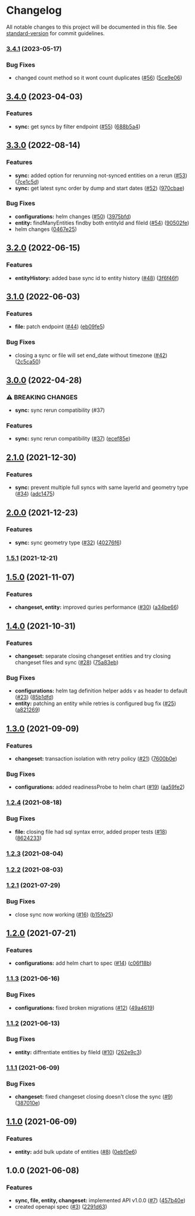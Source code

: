 # Changelog

All notable changes to this project will be documented in this file. See [standard-version](https://github.com/conventional-changelog/standard-version) for commit guidelines.

### [3.4.1](https://github.com/MapColonies/osm-sync-tracker/compare/v3.4.0...v3.4.1) (2023-05-17)


### Bug Fixes

* changed count method so it wont count duplicates ([#56](https://github.com/MapColonies/osm-sync-tracker/issues/56)) ([5ce9e06](https://github.com/MapColonies/osm-sync-tracker/commit/5ce9e065bf2998fc91d895de1aa3ec203c9d7d10))

## [3.4.0](https://github.com/MapColonies/osm-sync-tracker/compare/v3.3.0...v3.4.0) (2023-04-03)


### Features

* **sync:** get syncs by filter endpoint ([#55](https://github.com/MapColonies/osm-sync-tracker/issues/55)) ([688b5a4](https://github.com/MapColonies/osm-sync-tracker/commit/688b5a45af8efea2a2b583f57084e6379182b0ae))

## [3.3.0](https://github.com/MapColonies/osm-sync-tracker/compare/v3.2.0...v3.3.0) (2022-08-14)


### Features

* **sync:** added option for rerunning not-synced entities on a rerun ([#53](https://github.com/MapColonies/osm-sync-tracker/issues/53)) ([7ce1c5d](https://github.com/MapColonies/osm-sync-tracker/commit/7ce1c5d834511602ffd6ccb6b4ba70ed45a90a31))
* **sync:** get latest sync order by dump and start dates ([#52](https://github.com/MapColonies/osm-sync-tracker/issues/52)) ([970cbae](https://github.com/MapColonies/osm-sync-tracker/commit/970cbaee3d2c332f5e645c7db8e1e7ab311b820c))


### Bug Fixes

* **configurations:** helm changes ([#50](https://github.com/MapColonies/osm-sync-tracker/issues/50)) ([3975bfd](https://github.com/MapColonies/osm-sync-tracker/commit/3975bfd419a4686d6b898233e34754752818c570))
* **entity:** findManyEntities findby both entityId and fileId ([#54](https://github.com/MapColonies/osm-sync-tracker/issues/54)) ([90502fe](https://github.com/MapColonies/osm-sync-tracker/commit/90502feaf3a4e26d09c2523560443d576a86877f))
* helm changes ([0467e25](https://github.com/MapColonies/osm-sync-tracker/commit/0467e25c2b750185d09f2e36372fefb1bf1b4532))

## [3.2.0](https://github.com/MapColonies/osm-sync-tracker/compare/v3.1.0...v3.2.0) (2022-06-15)


### Features

* **entityHistory:** added base sync id to entity history ([#48](https://github.com/MapColonies/osm-sync-tracker/issues/48)) ([3f6f46f](https://github.com/MapColonies/osm-sync-tracker/commit/3f6f46ffd3cd95c56b10ce6f16bd05b8a4e5ca6b))

## [3.1.0](https://github.com/MapColonies/osm-sync-tracker/compare/v3.0.0...v3.1.0) (2022-06-03)


### Features

* **file:** patch endpoint ([#44](https://github.com/MapColonies/osm-sync-tracker/issues/44)) ([eb09fe5](https://github.com/MapColonies/osm-sync-tracker/commit/eb09fe585bf803e446bd12896a84642fdeff83c6))


### Bug Fixes

* closing a sync or file will set end_date without timezone ([#42](https://github.com/MapColonies/osm-sync-tracker/issues/42)) ([2c5ca50](https://github.com/MapColonies/osm-sync-tracker/commit/2c5ca50eabfc298cb49bf9a079a679ddbbff90af))

## [3.0.0](https://github.com/MapColonies/osm-sync-tracker/compare/v2.1.0...v3.0.0) (2022-04-28)


### ⚠ BREAKING CHANGES

* **sync:** sync rerun compatibility (#37)

### Features

* **sync:** sync rerun compatibility ([#37](https://github.com/MapColonies/osm-sync-tracker/issues/37)) ([ecef85e](https://github.com/MapColonies/osm-sync-tracker/commit/ecef85e823cc540805e0abc8c4fc3b4595654cf0))

## [2.1.0](https://github.com/MapColonies/osm-sync-tracker/compare/v2.0.0...v2.1.0) (2021-12-30)


### Features

* **sync:** prevent multiple full syncs with same layerId and geometry type ([#34](https://github.com/MapColonies/osm-sync-tracker/issues/34)) ([adc1475](https://github.com/MapColonies/osm-sync-tracker/commit/adc1475a0cb55091965f7191d398682273f8528b))

## [2.0.0](https://github.com/MapColonies/osm-sync-tracker/compare/v1.5.1...v2.0.0) (2021-12-23)


### Features

* **sync:** sync geometry type ([#32](https://github.com/MapColonies/osm-sync-tracker/issues/32)) ([40276f6](https://github.com/MapColonies/osm-sync-tracker/commit/40276f6322604c24d0208aeeb97c1cfd81608bfc))

### [1.5.1](https://github.com/MapColonies/osm-sync-tracker/compare/v1.5.0...v1.5.1) (2021-12-21)

## [1.5.0](https://github.com/MapColonies/osm-sync-tracker/compare/v1.4.0...v1.5.0) (2021-11-07)


### Features

* **changeset, entity:** improved quries performance ([#30](https://github.com/MapColonies/osm-sync-tracker/issues/30)) ([a34be66](https://github.com/MapColonies/osm-sync-tracker/commit/a34be6658503ece0cf7234dd962633e057a73ab6))

## [1.4.0](https://github.com/MapColonies/osm-sync-tracker/compare/v1.3.0...v1.4.0) (2021-10-31)


### Features

* **changeset:** separate closing changeset entities and try closing changeset files and sync ([#28](https://github.com/MapColonies/osm-sync-tracker/issues/28)) ([75a83eb](https://github.com/MapColonies/osm-sync-tracker/commit/75a83eb583fbfb3b27e1307e814946a72275e291))


### Bug Fixes

* **configurations:** helm tag definition helper adds v as header to default ([#23](https://github.com/MapColonies/osm-sync-tracker/issues/23)) ([85b1dfd](https://github.com/MapColonies/osm-sync-tracker/commit/85b1dfd1214dd5a0460652916bce11ee11f3449f))
* **entity:** patching an entity while retries is configured bug fix ([#25](https://github.com/MapColonies/osm-sync-tracker/issues/25)) ([a821269](https://github.com/MapColonies/osm-sync-tracker/commit/a821269e4f39b9c5455a292b6484d84e5519da06))

## [1.3.0](https://github.com/MapColonies/osm-sync-tracker/compare/v1.2.4...v1.3.0) (2021-09-09)


### Features

* **changeset:** transaction isolation with retry policy ([#21](https://github.com/MapColonies/osm-sync-tracker/issues/21)) ([7600b0e](https://github.com/MapColonies/osm-sync-tracker/commit/7600b0ebd5d9a76b27fa6f48db2e801dda6b51ad))


### Bug Fixes

* **configurations:** added readinessProbe to helm chart ([#19](https://github.com/MapColonies/osm-sync-tracker/issues/19)) ([aa59fe2](https://github.com/MapColonies/osm-sync-tracker/commit/aa59fe23987041500799cceac0d75211b65033cc))

### [1.2.4](https://github.com/MapColonies/osm-sync-tracker/compare/v1.2.3...v1.2.4) (2021-08-18)


### Bug Fixes

* **file:** closing file had sql syntax error, added proper tests ([#18](https://github.com/MapColonies/osm-sync-tracker/issues/18)) ([8624233](https://github.com/MapColonies/osm-sync-tracker/commit/8624233005287f2be83c73088d709a432f92b7c2))

### [1.2.3](https://github.com/MapColonies/osm-sync-tracker/compare/v1.2.2...v1.2.3) (2021-08-04)

### [1.2.2](https://github.com/MapColonies/osm-sync-tracker/compare/v1.2.1...v1.2.2) (2021-08-03)

### [1.2.1](https://github.com/MapColonies/osm-sync-tracker/compare/v1.2.0...v1.2.1) (2021-07-29)


### Bug Fixes

* close sync now working ([#16](https://github.com/MapColonies/osm-sync-tracker/issues/16)) ([b15fe25](https://github.com/MapColonies/osm-sync-tracker/commit/b15fe25f41260a2ebb0b22497477af47af885a08))

## [1.2.0](https://github.com/MapColonies/osm-sync-tracker/compare/v1.1.3...v1.2.0) (2021-07-21)


### Features

* **configurations:** add helm chart to spec ([#14](https://github.com/MapColonies/osm-sync-tracker/issues/14)) ([c06f18b](https://github.com/MapColonies/osm-sync-tracker/commit/c06f18b92bcde2f78a6f81d5324ce8d225fcabb6))

### [1.1.3](https://github.com/MapColonies/osm-sync-tracker/compare/v1.1.2...v1.1.3) (2021-06-16)


### Bug Fixes

* **configurations:** fixed broken migrations ([#12](https://github.com/MapColonies/osm-sync-tracker/issues/12)) ([49a4619](https://github.com/MapColonies/osm-sync-tracker/commit/49a4619839b242bfda22b0cd71e4bc161aacbaee))

### [1.1.2](https://github.com/MapColonies/osm-sync-tracker/compare/v1.1.1...v1.1.2) (2021-06-13)


### Bug Fixes

* **entity:** diffrentiate entities by fileId ([#10](https://github.com/MapColonies/osm-sync-tracker/issues/10)) ([262e9c3](https://github.com/MapColonies/osm-sync-tracker/commit/262e9c3fe0ac8d01e0397c8c07148c8a403739c3))

### [1.1.1](https://github.com/MapColonies/osm-sync-tracker/compare/v1.1.0...v1.1.1) (2021-06-09)


### Bug Fixes

* **changeset:** fixed changeset closing doesn't close the sync ([#9](https://github.com/MapColonies/osm-sync-tracker/issues/9)) ([387010e](https://github.com/MapColonies/osm-sync-tracker/commit/387010ea4a8d6271209291a5982aa3dddede0319))

## [1.1.0](https://github.com/MapColonies/osm-sync-tracker/compare/v1.0.0...v1.1.0) (2021-06-09)


### Features

* **entity:** add bulk update of entities ([#8](https://github.com/MapColonies/osm-sync-tracker/issues/8)) ([0ebf0e6](https://github.com/MapColonies/osm-sync-tracker/commit/0ebf0e6a3031fb4141a5264ffca002879019e5a0))

## 1.0.0 (2021-06-08)


### Features

* **sync, file, entity, changeset:** implemented API v1.0.0  ([#7](https://github.com/MapColonies/osm-sync-tracker/issues/7)) ([457b40e](https://github.com/MapColonies/osm-sync-tracker/commit/457b40ee0fe3a7461935e53897e2c388c2fdfc56))
* created openapi spec ([#3](https://github.com/MapColonies/osm-sync-tracker/issues/3)) ([2291d63](https://github.com/MapColonies/osm-sync-tracker/commit/2291d634e622353499fbc099e138ed9d9aa614a6))
